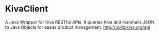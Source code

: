 KivaClient
==========

A Java Wrapper for Kiva RESTful APIs.  It queries Kiva and marshalls JSON to Java Objects for easier product management.
http://build.kiva.org/api
